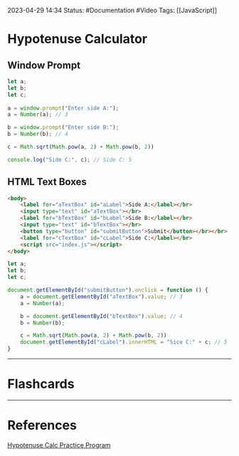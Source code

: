 2023-04-29 14:34
Status: #Documentation #Video 
Tags: [[JavaScript]]

# Hypotenuse Calculator

## Window Prompt

```javascript
let a;
let b;
let c;
 
a = window.prompt("Enter side A:");
a = Number(a); // 3

b = window.prompt("Enter side B:");
b = Number(b); // 4

c = Math.sqrt(Math.pow(a, 2) + Math.pow(b, 2))

console.log("Side C:", c); // Side C: 5
```

## HTML Text Boxes

```html
<body>
    <label for="aTextBox" id="aLabel">Side A:</label></br>
    <input type="text" id="aTextBox"></br>
    <label for="bTextBox" id="bLabel">Side B:</label></br>
    <input type="text" id="bTextBox"></br>
    <button type="button" id="submitButton">Submit</button></br></br>
    <label for="cTextBox" id="cLabel">Side C:</label></br>
    <script src="index.js"></script>
</body>
```

```javascript
let a;
let b;
let c;

document.getElementById("submitButton").onclick = function () {
    a = document.getElementById("aTextBox").value; // 3
    a = Number(a);

    b = document.getElementById("bTextBox").value; // 4
    b = Number(b);

    c = Math.sqrt(Math.pow(a, 2) + Math.pow(b, 2))
    document.getElementById("cLabel").innerHTML = "Sice C:" + c; // 5
}
```


___
# Flashcards



---
# References
[Hypotenuse Calc Practice Program](https://www.youtube.com/watch?v=8dWL3wF_OMw&list=PL3k5VlZzpQyEz03mNlmU50YcIJ6vEDz95&index=1&t=2212s)
